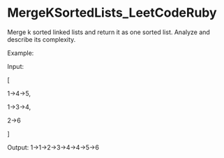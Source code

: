 # MergeKSortedLists_LeetCodeRuby

Merge k sorted linked lists and return it as one sorted list. Analyze and describe its complexity.

Example:

Input:

[

  1->4->5,

  1->3->4,
  
  2->6
  
]

Output: 1->1->2->3->4->4->5->6
